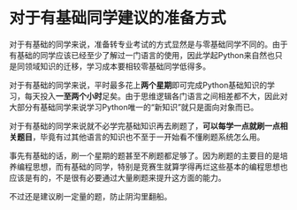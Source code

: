 # 对于有基础同学建议的准备方式

对于有基础的同学来说，准备转专业考试的方式显然是与零基础同学不同的。由于有基础的同学应该已经至少了解过一门语言的使用，因此学起Python来自然也只是同领域知识的迁移，学习成本要相较零基础同学低得多。

对于有基础的同学来说，平时最多花上**两个星期**即可完成Python基础知识的学习，每天投入**一至两个小时**足矣。由于思维逻辑各门语言之间相差都不大，因此对大部分有基础同学来说学习Python唯一的“新知识”就只是面向对象而已。

对于有基础的同学来说就不必学完基础知识再去刷题了，**可以每学一点就刷一点相关题目**，毕竟有过其他语言的知识也不至于一开始看不懂刷题系统怎么用。

事先有基础的话，刷一个星期的题甚至不刷题都足够了。因为刷题的主要目的是培养编程思想，而有基础的同学，特别是竞赛生就算学得再烂这些基本的编程思想也应该是有的，不是很有必要通过大量刷题来提升这方面的能力。

不过还是建议刷一定量的题，防止阴沟里翻船。